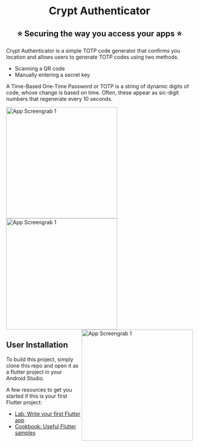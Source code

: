 <h1 align="center" style="border-bottom: none">
    <b>
        Crypt Authenticator<br>
    </b>
</h1>
<h2 align="center" style="border-bottom: none">
    ⭐️  Securing the way you access your apps  ⭐️ <br>
    </h2>



Crypt Authenticator is a simple TOTP code generator that confirms you location and allows users to generate TOTP codes using two methods. 

<ul>
    <li>Scanning a QR code</li>
    <li>Manually entering a secret key</li>
</ul>

A Time-Based One-Time Password or TOTP is a string of dynamic digits of code, whose change is based on time. Often, these appear as sic-digit numbers that regenerate every 10 seconds.

<div>
<img src="https://user-images.githubusercontent.com/14253061/194707488-db707011-974b-4783-b979-1ab84636de32.jpeg" alt="App Screengrab 1" width="300px" align="left" />
<img src="https://user-images.githubusercontent.com/14253061/194707488-db707011-974b-4783-b979-1ab84636de32.jpeg" alt="App Screengrab 1" width="300px" align="center" />
<img src="https://user-images.githubusercontent.com/14253061/194707488-db707011-974b-4783-b979-1ab84636de32.jpeg" alt="App Screengrab 1" width="300px" align="right"/>
</div>


## User Installation

To build this project, simply clone this repo and open it as a flutter project in your Android Studio.



A few resources to get you started if this is your first Flutter project:

- [Lab: Write your first Flutter app](https://docs.flutter.dev/get-started/codelab)
- [Cookbook: Useful Flutter samples](https://docs.flutter.dev/cookbook)

